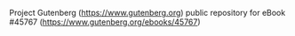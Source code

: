 Project Gutenberg (https://www.gutenberg.org) public repository for eBook #45767 (https://www.gutenberg.org/ebooks/45767)
